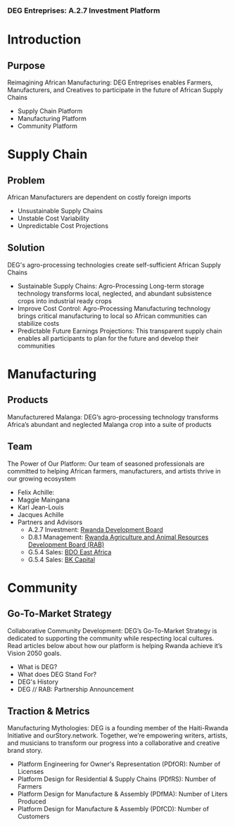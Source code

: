 ### DEG Entreprises: A.2.7 Investment Platform

# Introduction
## Purpose
Reimagining African Manufacturing: DEG Entreprises enables Farmers, Manufacturers, and Creatives to participate in the future of African Supply Chains
- Supply Chain Platform
- Manufacturing Platform
- Community Platform

# Supply Chain
## Problem
African Manufacturers are dependent on costly foreign imports
- Unsustainable Supply Chains
- Unstable Cost Variability
- Unpredictable Cost Projections

## Solution
DEG's agro-processing technologies create self-sufficient African Supply Chains
- Sustainable Supply Chains: Agro-Processing Long-term storage technology transforms local, neglected, and abundant subsistence crops into industrial ready crops
- Improve Cost Control: Agro-Processing Manufacturing technology brings critical manufacturing to local so African communities can stabilize costs
- Predictable Future Earnings Projections: This transparent supply chain enables all participants to plan for the future and develop their communities

# Manufacturing
## Products
Manufacturered Malanga: DEG’s agro-processing technology transforms Africa’s abundant and neglected Malanga crop into a suite of products

## Team
The Power of Our Platform: Our team of seasoned professionals are committed to helping African farmers, manufacturers, and artists thrive in our growing ecosystem
- Felix Achille:
- Maggie Maingana
- Karl Jean-Louis
- Jacques Achille
- Partners and Advisors
  - A.2.7 Investment: [Rwanda Development Board](https://rdb.rw)
  - D.8.1 Management: [Rwanda Agriculture and Animal Resources Development Board (RAB)](https://www.rab.gov.rw)
  - G.5.4 Sales: [BDO East Africa](https://www.bdo-ea.com/en-gb/bdo-east-africa)
  - G.5.4 Sales: [BK Capital](https://bkcapital.rw)

# Community
## Go-To-Market Strategy
Collaborative Community Development: DEG’s Go-To-Market Strategy is dedicated to supporting the community while respecting local cultures. Read articles below about how our platform is helping Rwanda achieve it’s Vision 2050 goals.
- What is DEG?
- What does DEG Stand For?
- DEG's History
- DEG // RAB: Partnership Announcement

## Traction & Metrics
Manufacturing Mythologies: DEG is a founding member of the Haiti-Rwanda Initiative and ourStory.network. Together, we’re empowering writers, artists, and musicians to transform our progress into a collaborative and creative brand story.
- Platform Engineering for Owner's Representation (PDfOR): Number of Licenses
- Platform Design for Residential & Supply Chains (PDfRS): Number of Farmers
- Platform Design for Manufacture & Assembly (PDfMA): Number of Liters Produced
- Platform Design for Manufacture & Assembly (PDfCD): Number of Customers

